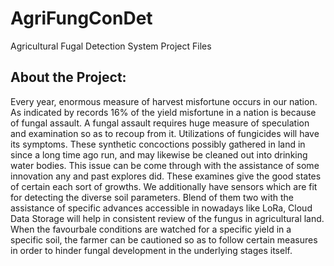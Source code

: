 # AgriFungConDet
Agricultural Fugal Detection System Project Files
## About the Project:
Every year, enormous measure of harvest misfortune occurs in our nation. As indicated by records 16% of the yield misfortune in a nation is because of fungal assault. A fungal
assault requires huge measure of speculation and examination so as to recoup from it. Utilizations of fungicides will have its symptoms. These synthetic concoctions possibly gathered in land in since a long time ago run, and may likewise be cleaned out into drinking water bodies. This issue can be come through with the assistance of some innovation any and past explores did. These examines give the good states of certain each sort of growths. We additionally have sensors which are fit for detecting the diverse soil parameters. Blend of them two with the assistance of specific advances accessible in nowadays like LoRa, Cloud Data Storage will help in consistent review of the fungus in agricultural land. When the favourbale conditions are watched for a specific yield in a specific soil, the farmer can be cautioned so as to follow certain measures in order to hinder fungal development in the underlying stages itself. 
